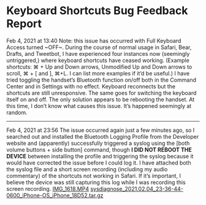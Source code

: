 # Keyboard Shortcuts Bug Feedback Report
Feb 4, 2021 at 13:40
Note: this issue has occurred with Full Keyboard Access turned ~OFF~.
During the course of normal usage in Safari, Bear, Drafts, and Tweetbot, I have experienced four instances now (seemingly untriggered,) where keyboard shortcuts have ceased working. (Example shortcuts: ⌘ + Up and Down arrows, Unmodified Up and Down arrows to scroll, ⌘ + [ and ], ⌘+L. I can list more examples if it’d be useful.)
I have tried toggling the handset’s Bluetooth function on/off both in the Command Center and in Settings with no effect. Keyboard reconnects but the shortcuts are still unresponsive. The same goes for switching the keyboard itself on and off. The only solution appears to be rebooting the handset.
At this time, I don’t know what causes this issue. It’s happened seemingly at random.
- - - -
Feb 4, 2021 at 23:56
The issue occurred again just a few minutes ago, so I searched out and installed the Bluetooth Logging Profile from the Developer website and (apparently) successfully triggered a syslog using the [both volume buttons + side button] command, though **I DID NOT REBOOT THE DEVICE** between installing the profile and triggering the syslog because it would have corrected the issue before I could log it. 
I have attached both the syslog file and a short screen recording (including my audio commentary) of the shortcuts not working in Safari. If it’s important, I believe the device was still capturing this log while I was recording this screen recording.
<a href='IMG_1618.MP4'>IMG_1618.MP4</a>
<a href='sysdiagnose_2021.02.04_23-36-44-0600_iPhone-OS_iPhone_18D52.tar.gz'>sysdiagnose_2021.02.04_23-36-44-0600_iPhone-OS_iPhone_18D52.tar.gz</a>